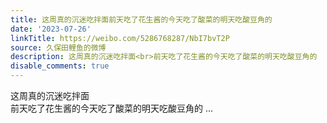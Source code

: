 ```yaml
---
title: 这周真的沉迷吃拌面前天吃了花生酱的今天吃了酸菜的明天吃酸豆角的
date: '2023-07-26'
linkTitle: https://weibo.com/5286768287/NbI7bvT2P
source: 久保田鲤鱼的微博
description: 这周真的沉迷吃拌面<br>前天吃了花生酱的今天吃了酸菜的明天吃酸豆角的  ...
disable_comments: true
---
```

这周真的沉迷吃拌面<br>前天吃了花生酱的今天吃了酸菜的明天吃酸豆角的  ...